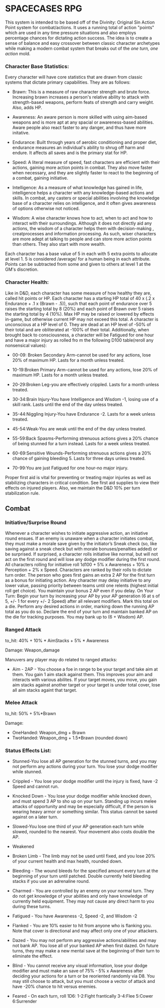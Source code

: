 SPACECASES RPG
==============

This system is intended to be based off of the Divinity: Original Sin Action Point system for combat/actions. It uses a running total of action "points" which are used in any time pressure situations and also employs percentage chances for dictating action success. The idea is to create a sense of balance and easy crossover between classic character archetypes while making a modern combat system that breaks out of the *one turn, one action* mold.


### Character Base Statistics:
Every character will have core statistics that are drawn from classic systems that dictate primary capabilities. They are as follows:

* Brawn: This is a measure of raw character strength and brute force. Increasing brawn increases a person's relative ability to attack with strength-based weapons, perform feats of strength and carry weight. Also, adds HP.

* Awareness: An aware person is more skilled with using aim-based weapons and is more apt at any spacial or awareness-based abilities. Aware people also react faster to any danger, and thus have more initative.

* Endurance: Built through years of aerobic conditioning and proper diet, endurance measures an individual's ability to shrug off harm and endure. It affects all saves and is the primary stat for HP.

* Speed: A literal measure of speed, fast characters are efficient with their actions, gaining more action points in combat. They also move faster when necessary, and they are slightly faster to react to the beginning of a combat, gaining initiative.

* Intelligence: As a measure of what knowledge has gained in life, intelligence helps a character with any knowledge-based actions and skills. In combat, any casters or special abilities involving the knowledge base of a character relies on intelligence, and it often gives awareness of options otherwise not noticed.

* Wisdom: A wise character knows how to act, when to act and how to interact with their surroundings. Although it does not directly aid any actions, the wisdom of a character helps them with decision-making , creatprocesses and information processing. As such, wiser characters are more adept at talking to people and can store more action points than others. They also start with more wealth.


Each character has a base value of 5 in each with 5 extra points to allocate at level 1. 5 is considered /average/ for a human being in each attribute. Points can be subtracted from some and given to others at level 1 at the GM's discretion.

### Character Health:
Like in D&D, each character has some measure of how healthy they are, called hit points or HP. Each character has a starting HP total of 40 x (.2 x Endurance + .1 x (Brawn - .5)), such that each point of endurance over 5 raises the starting total by 8 (20%) and each point of Brawn over 5 raises the starting total by 4 (10%). Max HP may be raised or lowered by effects in-game, but otherwise current HP may not exceed this total. A character is unconscious at a HP level of 0. They are dead at an HP level of -50% of their total and are obliterated at -100% of their total. Additionally, when brought back to consciousness, a character will be Fatigued for one hour and have a major injury as rolled fro
m the following D100 table(reroll any nonsensical values):

* 00-09: Broken Secondary Arm-cannot be used for any actions, lose 20% of maximum HP. Lasts for a month unless treated.

* 10-19:Broken Primary Arm-cannot be used for any actions, lose 20% of maximum HP. Lasts for a month unless treated.

* 20-29:Broken Leg-you are effectively crippled. Lasts for a month unless treated.

* 30-34:Brain Injury-You have Intelligence and Wisdom -1, losing use of a skill rank. Lasts until the end of the day unless treated.

* 35-44:Niggling Injury-You have Endurance -2. Lasts for a week unless treated.
* 45-54:Weak-You are weak until the end of the day unless treated.
* 55-59:Back Spasms-Performing strenuous actions gives a 20% chance of being stunned for a turn instead. Lasts for a week unless treated.
* 60-69:Sensitive Wounds-Performing strenuous actions gives a 20% chance of gaining bleeding 5. Lasts for three days unless treated.
* 70-99:You are just Fatigued for one hour-no major injury.

Proper first aid is vital for preventing or treating major injuries as well as stabilizing characters in critical condition. See first aid supplies to view their effects on injured players. Also, we maintain the D&D 10% per turn stabilization rule.


## Combat
### Initiative/Surprise Round

Whenever a character wishes to initiate aggressive action, an initiative round ensues. If an enemy is unaware when a character initiates combat, they must make a morale save given by the initiator’s Sneak check (so, like saving against a sneak check but with morale bonuses/penalties added) or be surprised. If surprised, a character rolls initiative like normal, but will not act on the first round and will lose any dodge modifier during the first round. All characters rolling for initiative roll 1d100 + 5% x Awareness + 10% x Perception + 2% x Speed. Characters are ranked by their rolls to dictate turn order. The person who goes first gains an extra 2 AP for the first turn as a bonus for initiating action. Any character may delay initiative to any lower value, passing priority between teams until one relents (highest initial roll get choice). You maintain your bonus 2 AP even if you delay.
On Your Turn:
Begin your turn by increasing your AP by your AP generation (6 at s of 5, +/- 1 for every +/- 2 Speed) after all relevant modifiers. Mark this total on a die. Perform any desired actions in order, marking down the running AP total as you do so. Declare the end of your turn and maintain banked AP on the die for tracking purposes. You may bank up to (6 + Wisdom) AP.

### Ranged Attack

to_hit: 40% + 10% * AimStacks + 5% * Awareness

Damage: Weapon_damage

Manuvers any player may do related to ranged attacks:
* Aim - 2AP - You choose a foe in range to be your target and take aim at them. You gain 1 aim stack against them. This improves your aim and interacts with various abilites. If your target moves, you move, you gain aim stacks against another target or your target is under total cover, lose all aim stacks againt that target.

### Melee Attack

to_hit: 50% + 5%*Brawn

Damage:

* OneHanded: Weapon_dmg + Brawn
* TwoHanded: Weapon_dmg + 1.5*Brawn (rounded down)


### Status Effects List:
* Stunned-You lose all AP generation for the stunned turns, and you may not perform any actions during your turn. You lose your dodge modifier while stunned.

* Crippled - You lose your dodge modifier until the injury is fixed, have -2 Speed and cannot run.

* Knocked Down - You lose your dodge modifier while knocked down, and must spend 3 AP to sho up on your turn. Standing up incurs melee attacks of opportunity and may be especially difficult, if the person is wearing heavy armor or something similar. This status cannot be saved against on a later turn.

* Slowed-You lose one third of your AP generation each turn while slowed, rounded to the nearest. Your movement also costs double the AP.

* Weakened 

* Broken Limb - The limb may not be used until fixed, and you lose 20% of your current health and max health, rounded down.

* Bleeding - The wound bleeds for the specified amount every turn at the beginning of your turn until patched. Double currently held bleeding stacks if you use an adrenaline round.

* Charmed - You are controlled by an enemy on your normal turn. They do not get knowledge of your abilities and only have knowledge of currently held equipment. They may not cause any direct harm to you during these turns.

* Fatigued - You have Awareness -2, Speed -2, and Wisdom -2

* Flanked - You are 10% easier to hit from anyone who is flanking you. Note that cover is directional and may affect only one of your attackers.

* Dazed - You may not perform any aggressive actions/abilities and may not bank AP. You lose all of your banked AP when first dazed. On future turns, they may make a new mental save at the beginning of their turn to eliminate the effect.

* Blind - You cannot receive any visual information, lose your dodge modifier and must make an save of 75% - 5% x Awareness after deciding your actions for a turn or be reoriented randomly via D8. You may still choose to attack, but you must choose a vector of attack and have -20% chance to hit versus enemies.

* Feared - On each turn, roll 1D6: 1-2:Fight frantically 3-4:Flee 5:Cower 6:Surrender

